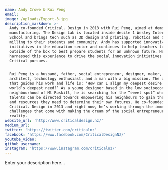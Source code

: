 ```yaml
---
name: Andy Crowe & Rui Peng
email:
image: /uploads/Export-3.jpg
description_markdown: >-
  Andy co-founded Critical. Design in 2013 with Rui Peng, aimed at democratising
  manufacturing. The Design Lab is located inside decile 1 Wesley Intermediate
  School and brings tech such as 3D design and printing, robotics and CNC
  milling to their students and community. Andy has supported innovative
  initiatives in the education sector and continues to help teachers to think
  outside of the box to best prepare students for an unknown future. He has
  harnessed this experience to drive the social innovation initiatives that
  Critical pursues.


  Rui Peng is a husband, father, social entrepreneur, designer, maker,
  architect, technology enthusiast, and a man with a big mission. The question
  that guides his work and life is: ‘How can I align my deepest desire with the
  world’s deepest need?’ As a young designer based in the low socioeconomic
  neighbourhood of Mt Roskill, he is searching for the “sweet spot” where his
  talents can be directed towards empowering his neighbours to gain the skills
  and resources they need to determine their own futures. He co-founded
  Critical. Design in 2013 and right now, he’s working through the immense
  challenges that come with making the dream of the social entrepreneur a
  reality.
website_url: 'http://www.criticaldesign.nz/'
medium_url:
twitter: 'https://twitter.com/criticalnz'
facebook: 'https://www.facebook.com/CriticalDesignNZ/'
youtube_video:
github_username:
instagram: 'https://www.instagram.com/criticalnz/'
---
```


Enter your description here...
